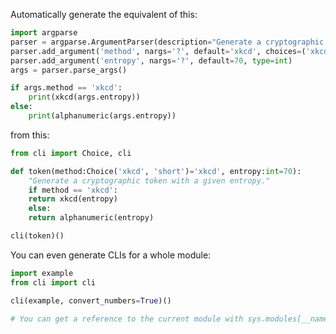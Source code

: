 Automatically generate the equivalent of this:

```python
import argparse
parser = argparse.ArgumentParser(description="Generate a cryptographic token with a given entropy.")
parser.add_argument('method', nargs='?', default='xkcd', choices=('xkcd', 'short'))
parser.add_argument('entropy', nargs='?', default=70, type=int)
args = parser.parse_args()

if args.method == 'xkcd':
    print(xkcd(args.entropy))
else:
    print(alphanumeric(args.entropy))
```

from this:

```python
from cli import Choice, cli

def token(method:Choice('xkcd', 'short')='xkcd', entropy:int=70):
    "Generate a cryptographic token with a given entropy."
    if method == 'xkcd':
	return xkcd(entropy)
    else:
	return alphanumeric(entropy)

cli(token)()
```

You can even generate CLIs for a whole module:

```python
import example
from cli import cli

cli(example, convert_numbers=True)()

# You can get a reference to the current module with sys.modules[__name__]
```
